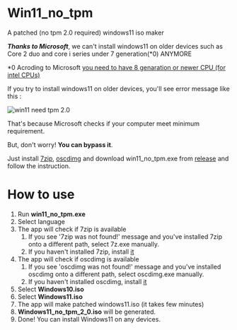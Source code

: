 # Win11_no_tpm
A patched (no tpm 2.0 required) windows11 iso maker

***Thanks to Microsoft***, we can't install windows11 on older devices such as Core 2 duo and core i series under 7 generation(*0) ANYMORE

*0 Acroding to Microsoft [you need to have 8 genaration or newer CPU (for intel CPUs)](https://docs.microsoft.com/en-us/windows-hardware/design/minimum/supported/windows-11-supported-intel-processors)

If you try to install windows11 on older devices, you'll see error message like this : 

![win11 need tpm 2.0]()

That's because Microsoft checks if your computer meet minimum requirement.

But, don't worry! **You can bypass it**.

Just install [7zip](https://www.7-zip.org/download.html), [oscdimg](https://go.microsoft.com/fwlink/?linkid=2165884) and download win11_no_tpm.exe from [release]() and follow the instruction.

# How to use

1. Run **win11_no_tpm.exe**
1. Select language
1. The app will check if 7zip is available
    1. If you see '7zip was not found!' message and you've installed 7zip onto a different path, select 7z.exe manually.
    1. If you haven't installed 7zip, install [it](https://www.7-zip.org/download.html)
1. The app will check if oscdimg is available
    1. If you see 'oscdimg was not found!' message and you've installed oscdimg onto a different path, select oscdimg.exe manually.
    1. If you haven't installed oscdimg, install [it](https://go.microsoft.com/fwlink/?linkid=2165884)
1. Select **Windows10.iso**
1. Select **Windows11.iso**
1. The app will make patched windows11.iso (it takes few minutes)
1. **Windows11_no_tpm_2_0.iso** will be generated.
1. Done! You can install Windows11 on any devices.